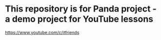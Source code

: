 # This repository is for Panda project - a demo project for YouTube lessons 
https://www.youtube.com/c/itfriends
 